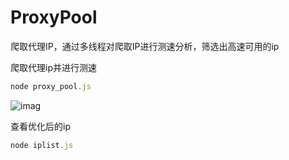 # ProxyPool
爬取代理IP，通过多线程对爬取IP进行测速分析，筛选出高速可用的ip

爬取代理ip并进行测速
```javascript
node proxy_pool.js
```

![imag](https://github.com/Card007/Proxy-Pool/blob/master/other/ip_proxy.png)

查看优化后的ip
```javascript
node iplist.js
```
